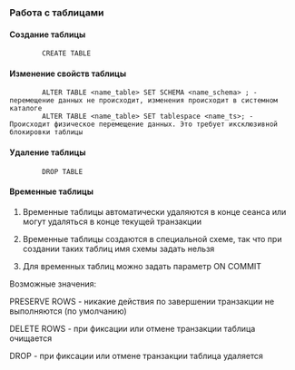 ### Работа с таблицами
#### Создание таблицы
            CREATE TABLE

#### Изменение свойств таблицы
            ALTER TABLE <name_table> SET SCHEMA <name_schema> ; - перемещение данных не происходит, изменения происходит в системном каталоге
            ALTER TABLE <name_table> SET tablespace <name_ts>; - Происходит физическое перемещение данных. Это требует иксклюзивной блокировки таблицы

#### Удаление таблицы
            DROP TABLE
               
#### Временные таблицы

1. Временные таблицы автоматически удаляются в конце сеанса или могут удаляться в конце текущей транзакции

2. Временные таблицы создаются в специальной схеме, так что при создании таких таблиц имя схемы задать нельзя

3. Для временных таблиц можно задать параметр ON COMMIT
 
Возможные значения:
     
  PRESERVE ROWS - никакие действия по завершении транзакции не выполняются (по умолчанию)
        
  DELETE ROWS   - при фиксации или отмене транзакции таблица очищается
        
  DROP          - при фиксации или отмене транзакции таблица удаляется 


